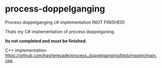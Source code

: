 # process-doppelganging
Process doppelganging c# implementation (NOT FINISHED)

Thats my C# implementation of process doppelganing. 

**Its not completed and must be finished.**

C++ implementation: https://github.com/hasherezade/process_doppelganging/blob/master/main.cpp
